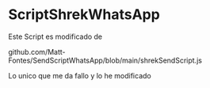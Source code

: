 # ScriptShrekWhatsApp

Este Script es modificado de 

github.com/Matt-Fontes/SendScriptWhatsApp/blob/main/shrekSendScript.js

Lo unico que me da fallo y lo he modificado
